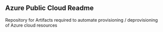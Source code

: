 ## Azure Public Cloud Readme
Repository for Artifacts required to automate provisioning / deprovisioning of Azure cloud resources
